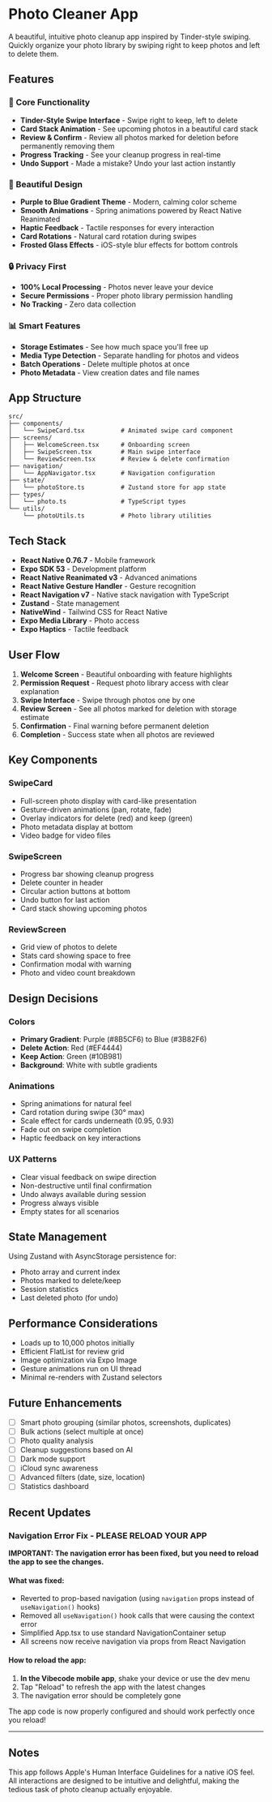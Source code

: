 # Photo Cleaner App

A beautiful, intuitive photo cleanup app inspired by Tinder-style swiping. Quickly organize your photo library by swiping right to keep photos and left to delete them.

## Features

### 🎯 Core Functionality
- **Tinder-Style Swipe Interface** - Swipe right to keep, left to delete
- **Card Stack Animation** - See upcoming photos in a beautiful card stack
- **Review & Confirm** - Review all photos marked for deletion before permanently removing them
- **Progress Tracking** - See your cleanup progress in real-time
- **Undo Support** - Made a mistake? Undo your last action instantly

### 🎨 Beautiful Design
- **Purple to Blue Gradient Theme** - Modern, calming color scheme
- **Smooth Animations** - Spring animations powered by React Native Reanimated
- **Haptic Feedback** - Tactile responses for every interaction
- **Card Rotations** - Natural card rotation during swipes
- **Frosted Glass Effects** - iOS-style blur effects for bottom controls

### 🔒 Privacy First
- **100% Local Processing** - Photos never leave your device
- **Secure Permissions** - Proper photo library permission handling
- **No Tracking** - Zero data collection

### 📊 Smart Features
- **Storage Estimates** - See how much space you'll free up
- **Media Type Detection** - Separate handling for photos and videos
- **Batch Operations** - Delete multiple photos at once
- **Photo Metadata** - View creation dates and file names

## App Structure

```
src/
├── components/
│   └── SwipeCard.tsx          # Animated swipe card component
├── screens/
│   ├── WelcomeScreen.tsx      # Onboarding screen
│   ├── SwipeScreen.tsx        # Main swipe interface
│   └── ReviewScreen.tsx       # Review & delete confirmation
├── navigation/
│   └── AppNavigator.tsx       # Navigation configuration
├── state/
│   └── photoStore.ts          # Zustand store for app state
├── types/
│   └── photo.ts               # TypeScript types
└── utils/
    └── photoUtils.ts          # Photo library utilities
```

## Tech Stack

- **React Native 0.76.7** - Mobile framework
- **Expo SDK 53** - Development platform
- **React Native Reanimated v3** - Advanced animations
- **React Native Gesture Handler** - Gesture recognition
- **React Navigation v7** - Native stack navigation with TypeScript
- **Zustand** - State management
- **NativeWind** - Tailwind CSS for React Native
- **Expo Media Library** - Photo access
- **Expo Haptics** - Tactile feedback

## User Flow

1. **Welcome Screen** - Beautiful onboarding with feature highlights
2. **Permission Request** - Request photo library access with clear explanation
3. **Swipe Interface** - Swipe through photos one by one
4. **Review Screen** - See all photos marked for deletion with storage estimate
5. **Confirmation** - Final warning before permanent deletion
6. **Completion** - Success state when all photos are reviewed

## Key Components

### SwipeCard
- Full-screen photo display with card-like presentation
- Gesture-driven animations (pan, rotate, fade)
- Overlay indicators for delete (red) and keep (green)
- Photo metadata display at bottom
- Video badge for video files

### SwipeScreen
- Progress bar showing cleanup progress
- Delete counter in header
- Circular action buttons at bottom
- Undo button for last action
- Card stack showing upcoming photos

### ReviewScreen
- Grid view of photos to delete
- Stats card showing space to free
- Confirmation modal with warning
- Photo and video count breakdown

## Design Decisions

### Colors
- **Primary Gradient**: Purple (#8B5CF6) to Blue (#3B82F6)
- **Delete Action**: Red (#EF4444)
- **Keep Action**: Green (#10B981)
- **Background**: White with subtle gradients

### Animations
- Spring animations for natural feel
- Card rotation during swipe (30° max)
- Scale effect for cards underneath (0.95, 0.93)
- Fade out on swipe completion
- Haptic feedback on key interactions

### UX Patterns
- Clear visual feedback on swipe direction
- Non-destructive until final confirmation
- Undo always available during session
- Progress always visible
- Empty states for all scenarios

## State Management

Using Zustand with AsyncStorage persistence for:
- Photo array and current index
- Photos marked to delete/keep
- Session statistics
- Last deleted photo (for undo)

## Performance Considerations

- Loads up to 10,000 photos initially
- Efficient FlatList for review grid
- Image optimization via Expo Image
- Gesture animations run on UI thread
- Minimal re-renders with Zustand selectors

## Future Enhancements

- [ ] Smart photo grouping (similar photos, screenshots, duplicates)
- [ ] Bulk actions (select multiple at once)
- [ ] Photo quality analysis
- [ ] Cleanup suggestions based on AI
- [ ] Dark mode support
- [ ] iCloud sync awareness
- [ ] Advanced filters (date, size, location)
- [ ] Statistics dashboard

## Recent Updates

### Navigation Error Fix - PLEASE RELOAD YOUR APP

**IMPORTANT: The navigation error has been fixed, but you need to reload the app to see the changes.**

#### What was fixed:
- Reverted to prop-based navigation (using `navigation` props instead of `useNavigation()` hooks)
- Removed all `useNavigation()` hook calls that were causing the context error
- Simplified App.tsx to use standard NavigationContainer setup
- All screens now receive navigation via props from React Navigation

#### How to reload the app:
1. **In the Vibecode mobile app**, shake your device or use the dev menu
2. Tap "Reload" to refresh the app with the latest changes
3. The navigation error should be completely gone

The app code is now properly configured and should work perfectly once you reload!

---

## Notes

This app follows Apple's Human Interface Guidelines for a native iOS feel. All interactions are designed to be intuitive and delightful, making the tedious task of photo cleanup actually enjoyable.
